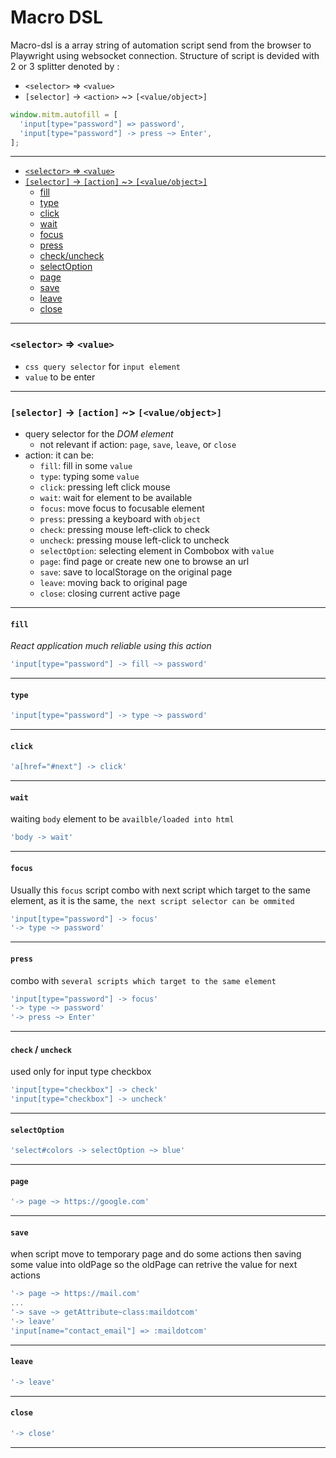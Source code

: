 # Macro DSL
Macro-dsl is a array string of automation script send from the browser to Playwright  using websocket connection. Structure of script is devided with 2 or 3 splitter denoted by :

*  `<selector>` => `<value>`
*  `[selector]` -> `<action>` ~> `[<value/object>]`  

```js
window.mitm.autofill = [
  'input[type="password"] => password',
  'input[type="password"] -> press ~> Enter',
];
```

---

* [`<selector>` => `<value>`](#selector--value)
* [`[selector]` -> `[action]` ~>  `[<value/object>]`](#selector---action--valueobject)
  * [fill](#fill)
  * [type](#type)
  * [click](#click)
  * [wait](#wait)
  * [focus](#focus)
  * [press](#press)
  * [check/uncheck](#check--uncheck)
  * [selectOption](#selectOption)
  * [page](#page)
  * [save](#save)
  * [leave](#leave)
  * [close](#close)
---

### `<selector>` => `<value>`
* `css query selector` for `input element`
* `value` to be enter
---
### `[selector]` -> `[action]` ~>  `[<value/object>]` 
* query selector for the _DOM element_
  * not relevant if action: `page`, `save`, `leave`, or `close`
* action: it can be:
  * `fill`: fill in some `value`
  * `type`: typing some `value`
  * `click`: pressing left click mouse 
  * `wait`: wait for element to be available
  * `focus`: move focus to focusable element
  * `press`: pressing a keyboard with `object`
  * `check`: pressing mouse left-click to check
  * `uncheck`: pressing mouse left-click to uncheck
  * `selectOption`: selecting element in Combobox with `value`
  * `page`: find page or create new one to browse an url
  * `save`: save to localStorage on the original page 
  * `leave`: moving back to original page 
  * `close`: closing current active page

---
#### `fill`
_React application much reliable using this action_
```js
'input[type="password"] -> fill ~> password'
```
---
#### `type`
```js
'input[type="password"] -> type ~> password'
```
---
#### `click`
```js
'a[href="#next"] -> click'
```
---
#### `wait`
waiting `body` element to be `availble/loaded into html`
```js
'body -> wait'
```
---
#### `focus`
Usually this `focus` script combo with next script which target to the same element, as it is the same, `the next script selector can be ommited`
```js
'input[type="password"] -> focus'
'-> type ~> password'
```
---
#### `press`
combo with `several scripts which target to the same element`
```js
'input[type="password"] -> focus'
'-> type ~> password'
'-> press ~> Enter'
```
---
#### `check` / `uncheck`
used only for input type checkbox
```js
'input[type="checkbox"] -> check'
'input[type="checkbox"] -> uncheck'
```
---
#### `selectOption`
```js
'select#colors -> selectOption ~> blue'
```
---
#### `page`
```js
'-> page ~> https://google.com'
```
---
#### `save`
when script move to temporary page and do some actions then saving some value into oldPage so the oldPage can retrive the value for next actions
```js
'-> page ~> https://mail.com'
...
'-> save ~> getAttribute~class:maildotcom'
'-> leave'
'input[name="contact_email"] => :maildotcom'
```
---
#### `leave`
```js
'-> leave'
```
---
#### `close`
```js
'-> close'
```
---